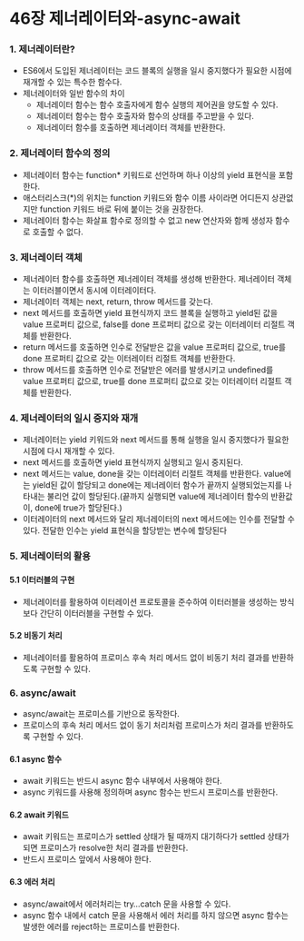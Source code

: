 # 46장 제너레이터와-async-await

### 1. 제너레이터란?

- ES6에서 도입된 제너레이터는 코드 블록의 실행을 일시 중지했다가 필요한 시점에 재개할 수 있는 특수한 함수다.
- 제너레이터와 일반 함수의 차이
  - 제너레이터 함수는 함수 호출자에게 함수 실행의 제어권을 양도할 수 있다.
  - 제너레이터 함수는 함수 호출자와 함수의 상태를 주고받을 수 있다.
  - 제너레이터 함수를 호출하면 제너레이터 객체를 반환한다.

### 2. 제너레이터 함수의 정의

- 제너레이터 함수는 function\* 키워드로 선언하며 하나 이상의 yield 표현식을 포함한다.
- 애스터리스크(\*)의 위치는 function 키워드와 함수 이름 사이라면 어디든지 상관없지만 function 키워드 바로 뒤에 붙이는 것을 권장한다.
- 제너레이터 함수는 화살표 함수로 정의할 수 없고 new 연산자와 함께 생성자 함수로 호출할 수 없다.

### 3. 제너레이터 객체

- 제너레이터 함수를 호출하면 제너레이터 객체를 생성해 반환한다. 제너레이터 객체는 이터러블이면서 동시에 이터레이터다.
- 제너레이터 객체는 next, return, throw 메서드를 갖는다.
- next 메서드를 호출하면 yield 표현식까지 코드 블록을 실행하고 yield된 값을 value 프로퍼티 값으로, false를 done 프로퍼티 값으로 갖는 이터레이터 리절트 객체를 반환한다.
- return 메서드를 호출하면 인수로 전달받은 값을 value 프로퍼티 값으로, true를 done 프로퍼티 값으로 갖는 이터레이터 리절트 객체를 반환한다.
- throw 메서드를 호출하면 인수로 전달받은 에러를 발생시키고 undefined를 value 프로퍼티 값으로, true를 done 프로퍼티 값으로 갖는 이터레이터 리절트 객체를 반환한다.

### 4. 제너레이터의 일시 중지와 재개

- 제너레이터는 yield 키워드와 next 메서드를 통해 실행을 일시 중지했다가 필요한 시점에 다시 재개할 수 있다.
- next 메서드를 호출하면 yield 표현식까지 실행되고 일시 중지된다.
- next 메서드는 value, done을 갖는 이터레이터 리절트 객체를 반환한다. value에는 yield된 값이 할당되고 done에는 제너레이터 함수가 끝까지 실행되었는지를 나타내는 불리언 값이 할당된다.(끝까지 실행되면 value에 제너레이터 함수의 반환값이, done에 true가 할당된다.)
- 이터레이터의 next 메서드와 달리 제너레이터의 next 메서드에는 인수를 전달할 수 있다. 전달한 인수는 yield 표현식을 할당받는 변수에 할당된다

### 5. 제너레이터의 활용

#### 5.1 이터러블의 구현

- 제너레이터를 활용하여 이터레이션 프로토콜을 준수하여 이터러블을 생성하는 방식보다 간단히 이터러블을 구현할 수 있다.

#### 5.2 비동기 처리

- 제너레이터를 활용하여 프로미스 후속 처리 메서드 없이 비동기 처리 결과를 반환하도록 구현할 수 있다.

### 6. async/await

- async/await는 프로미스를 기반으로 동작한다.
- 프로미스의 후속 처리 메서드 없이 동기 처리처럼 프로미스가 처리 결과를 반환하도록 구현할 수 있다.

#### 6.1 async 함수

- await 키워드는 반드시 async 함수 내부에서 사용해야 한다.
- async 키워드를 사용해 정의하며 async 함수는 반드시 프로미스를 반환한다.

#### 6.2 await 키워드

- await 키워드는 프로미스가 settled 상태가 될 때까지 대기하다가 settled 상태가 되면 프로미스가 resolve한 처리 결과를 반환한다.
- 반드시 프로미스 앞에서 사용해야 한다.

#### 6.3 에러 처리

- async/await에서 에러처리는 try…catch 문을 사용할 수 있다.
- async 함수 내에서 catch 문을 사용해서 에러 처리를 하지 않으면 async 함수는 발생한 에러를 reject하는 프로미스를 반환한다.

